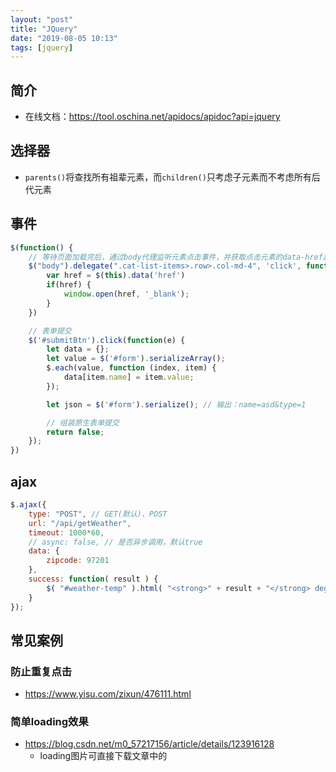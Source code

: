 ```yaml
---
layout: "post"
title: "JQuery"
date: "2019-08-05 10:13"
tags: [jquery]
---
```


## 简介

- 在线文档：https://tool.oschina.net/apidocs/apidoc?api=jquery

## 选择器

- `parents()`将查找所有祖辈元素，而`children()`只考虑子元素而不考虑所有后代元素

## 事件

```js
$(function() {
    // 等待页面加载完后，通过body代理监听元素点击事件，并获取点击元素的data-href属性值，在新标签页显示
    $("body").delegate(".cat-list-items>.row>.col-md-4", 'click', function() {
        var href = $(this).data('href')
        if(href) {
            window.open(href, '_blank');
        }
    })

    // 表单提交
    $('#submitBtn').click(function(e) {
        let data = {};
        let value = $('#form').serializeArray();
        $.each(value, function (index, item) {
            data[item.name] = item.value;
        });

        let json = $('#form').serialize(); // 输出：name=asd&type=1

        // 组装原生表单提交
        return false;
    });
})
```

## ajax

```js
$.ajax({
    type: "POST", // GET(默认)、POST
    url: "/api/getWeather",
    timeout: 1000*60,
    // async: false, // 是否异步调用，默认true
    data: {
        zipcode: 97201
    },
    success: function( result ) {
        $( "#weather-temp" ).html( "<strong>" + result + "</strong> degrees" );
    }
});
```

## 常见案例

### 防止重复点击

- https://www.yisu.com/zixun/476111.html

### 简单loading效果

- https://blog.csdn.net/m0_57217156/article/details/123916128
    - loading图片可直接下载文章中的
